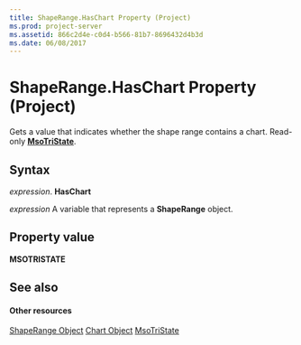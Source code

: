 ```yaml
---
title: ShapeRange.HasChart Property (Project)
ms.prod: project-server
ms.assetid: 866c2d4e-c0d4-b566-81b7-8696432d4b3d
ms.date: 06/08/2017
---
```



# ShapeRange.HasChart Property (Project)
Gets a value that indicates whether the shape range contains a chart. Read-only  **[MsoTriState](http://msdn.microsoft.com/en-us/library/office/ff860737%28v=office.15%29)**.

## Syntax

 _expression_. **HasChart**

 _expression_ A variable that represents a **ShapeRange** object.


## Property value

 **MSOTRISTATE**


## See also


#### Other resources


[ShapeRange Object](Project.shaperange.md)
[Chart Object](Project.chart.md)
[MsoTriState](http://msdn.microsoft.com/en-us/library/office/ff860737%28v=office.15%29)
